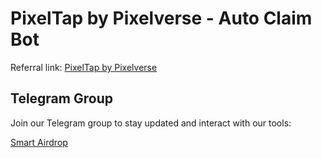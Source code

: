 # PixelTap by Pixelverse - Auto Claim Bot

Referral link: [PixelTap by Pixelverse](https://t.me/pixelversexyzbot?start=5914982564)

## Telegram Group

Join our Telegram group to stay updated and interact with our tools:

[Smart Airdrop](https://t.me/smartairdrop2120)

